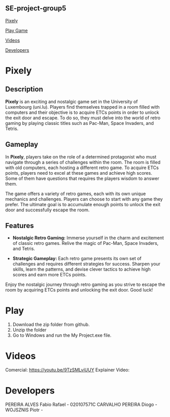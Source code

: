 ## SE-project-group5
[Pixely](#Pixely)

[Play Game](#Play)

[Videos](#Videos)

[Developers](#Developers)

# Pixely 

## Description

**Pixely** is an exciting and nostalgic game set in the University of Luxembourg (uni.lu). Players find themselves trapped in a room filled with computers and their objective is to acquire ETCs points in order to unlock the exit door and escape. To do so, they must delve into the world of retro gaming by playing classic titles such as Pac-Man, Space Invaders, and Tetris. 

## Gameplay

In **Pixely**, players take on the role of a determined protagonist who must navigate through a series of challenges within the room. The room is filled with old computers, each hosting a different retro game. To acquire ETCs points, players need to excel at these games and achieve high scores. Some of them have questions that requires the players wisdom to answer them.

The game offers a variety of retro games, each with its own unique mechanics and challenges. Players can choose to start with any game they prefer. The ultimate goal is to accumulate enough points to unlock the exit door and successfully escape the room.

## Features

- **Nostalgic Retro Gaming:** Immerse yourself in the charm and excitement of classic retro games. Relive the magic of Pac-Man, Space Invaders, and Tetris.
    
- **Strategic Gameplay:** Each retro game presents its own set of challenges and requires different strategies for success. Sharpen your skills, learn the patterns, and devise clever tactics to achieve high scores and earn more ETCs points.    

Enjoy the nostalgic journey through retro gaming as you strive to escape the room by acquiring ETCs points and unlocking the exit door. Good luck!

# Play
1. Download the zip folder from github.
2. Unzip the folder
3. Go to Windows and run the My Project.exe file. 

# Videos
Comercial: https://youtu.be/9TzSMLviUUY
Explainer Video:

# Developers
PEREIRA ALVES Fabio Rafael - 020107571C
CARVALHO PEREIRA Diogo -
WOJSZNIS Piotr -
